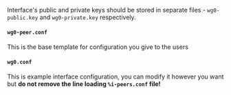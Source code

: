 Interface's public and private keys should be stored in separate files - `wg0-public.key` and `wg0-private.key` respectively.

#### `wg0-peer.conf`

This is the base template for configuration you give to the users

####  `wg0.conf` 

This is example interface configuration, you can modify it however you want but **do not remove the line loading `%i-peers.conf` file!**
